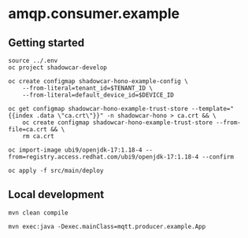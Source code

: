 # amqp.consumer.example

## Getting started

```shell
source ../.env
oc project shadowcar-develop

oc create configmap shadowcar-hono-example-config \
    --from-literal=tenant_id=$TENANT_ID \
    --from-literal=default_device_id=$DEVICE_ID

oc get configmap shadowcar-hono-example-trust-store --template="{{index .data \"ca.crt\"}}" -n shadowcar-hono > ca.crt && \
    oc create configmap shadowcar-hono-example-trust-store --from-file=ca.crt && \
    rm ca.crt

oc import-image ubi9/openjdk-17:1.18-4 --from=registry.access.redhat.com/ubi9/openjdk-17:1.18-4 --confirm

oc apply -f src/main/deploy
```

## Local development

```shell
mvn clean compile
```

```shell
mvn exec:java -Dexec.mainClass=mqtt.producer.example.App
```



